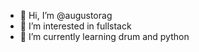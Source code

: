 - 👋 Hi, I’m @augustorag
- 👀 I’m interested in fullstack
- 🌱 I’m currently learning drum and python
  


<!---
augustorag/augustorag is a ✨ special ✨ repository because its `README.md` (this file) appears on your GitHub profile.
You can click the Preview link to take a look at your changes.
--->
